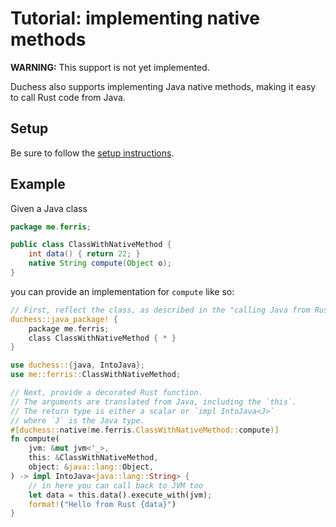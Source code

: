 # Tutorial: implementing native methods

**WARNING:** This support is not yet implemented.

Duchess also supports implementing Java native methods, making it easy to call Rust code from Java.

## Setup

Be sure to follow the [setup instructions](./setup.md).

## Example

Given a Java class

```java
package me.ferris;

public class ClassWithNativeMethod {
    int data() { return 22; }
    native String compute(Object o);
}
```

you can provide an implementation for `compute` like so:

```rust
// First, reflect the class, as described in the "calling Java from Rust" tutorial:
duchess::java_package! {
    package me.ferris;
    class ClassWithNativeMethod { * }
}

use duchess::{java, IntoJava};
use me::ferris::ClassWithNativeMethod;

// Next, provide a decorated Rust function.
// The arguments are translated from Java, including the `this`.
// The return type is either a scalar or `impl IntoJava<J>`
// where `J` is the Java type.
#[duchess::native(me.ferris.ClassWithNativeMethod::compute)]
fn compute(
    jvm: &mut jvm<'_>,
    this: &ClassWithNativeMethod,
    object: &java::lang::Object,
) -> impl IntoJava<java::lang::String> {
    // in here you can call back to JVM too
    let data = this.data().execute_with(jvm);
    format!("Hello from Rust {data}")
}
```



